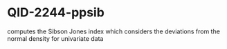# QID-2244-ppsib
computes the Sibson Jones index which considers the deviations from the normal density for univariate data
